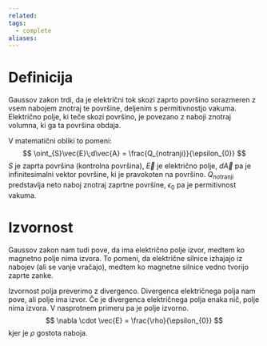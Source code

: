 ```yaml
---
related: 
tags:
  - complete
aliases:
---
```

# Definicija
Gaussov zakon trdi, da je električni tok skozi zaprto površino sorazmeren z vsem nabojem znotraj te površine, deljenim s permitivnostjo vakuma. Električno polje, ki teče skozi površino, je povezano z naboji znotraj volumna, ki ga ta površina obdaja.

V matematični obliki to pomeni:
$$
\oint_{S}\vec{E}\;d\vec{A} = \frac{Q_{notranji}}{\epsilon_{0}}
$$
$S$ je zaprta površina (kontrolna površina), $\vec{E}$ je električno polje, $d\vec{A}$ pa je infinitesimalni vektor površine, ki je pravokoten na površino. $Q_{\text{notranji}}$ predstavlja neto naboj znotraj zaprtne površine, $\epsilon_0$ pa je permitivnost vakuma.

# Izvornost
Gaussov zakon nam tudi pove, da ima električno polje izvor, medtem ko magnetno polje nima izvora. To pomeni, da električne silnice izhajajo iz nabojev (ali se vanje vračajo), medtem ko magnetne silnice vedno tvorijo zaprte zanke.

Izvornost polja preverimo z divergenco. Divergenca električnega polja nam pove, ali polje ima izvor. Če je divergenca električnega polja enaka nič, polje nima izvora. V nasprotnem primeru pa je polje izvorno.
$$
\nabla \cdot \vec{E} = \frac{\rho}{\epsilon_{0}}
$$
kjer je $\rho$ gostota naboja.